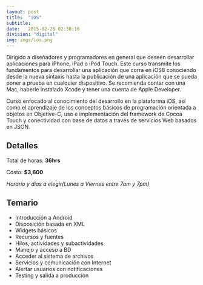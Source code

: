 ```yaml
---
layout: post
title:  "iOS"
subtitle:
date:   2015-02-28 02:30:16
division: "digital"
img: imgs/ios.png
---
```

Dirigido a diseñadores y programadores en general que deseen desarrollar aplicaciones para iPhone, iPad o iPod Touch. Este curso transmite los fundamentos para desarrollar una aplicación que corra en iOS8 conociendo desde la nueva sintaxis hasta la publicación de una aplicación que se pueda poner a prueba en cualquier dispositivo. Se recomienda contar con una Mac, haberle instalado Xcode y tener una cuenta de Apple Developer. 

Curso enfocado al conocimiento del desarrollo en la plataforma iOS, así como el aprendizaje de los conceptos básicos de programación orientada a objetos en Objetive-C, uso e implementación del framework de Cocoa Touch y conectividad con base de datos a través de servicios Web basados en JSON.

## Detalles
Total de horas: **36hrs**

Costo: **$3,600**

*Horario y días a elegir(Lunes a Viernes entre 7am y 7pm)*

## Temario
- Introducción a Android
- Disposición basada en XML
- Widgets básicos
- Recursos y fuentes
- Hilos, actividades y subactividades
- Manejo y acceso a BD
- Acceder al sistema de archivos
- Servicios y comunicación con Internet
- Alertar usuarios con notificaciones
- Testing y salida a producción